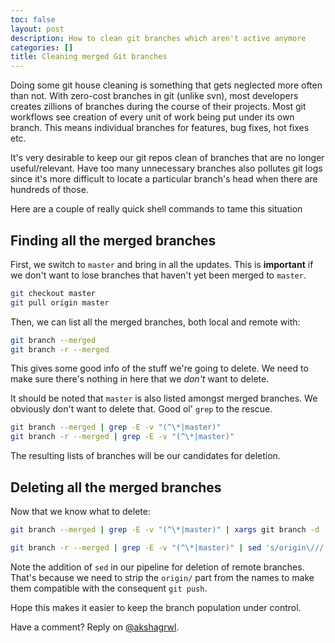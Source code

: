 ```yaml
---
toc: false
layout: post
description: How to clean git branches which aren't active anymore
categories: []
title: Cleaning merged Git branches
---
```

Doing some git house cleaning is something that gets neglected more often than not. With zero-cost branches in git (unlike svn), most developers creates zillions of branches during the course of their projects. Most git workflows see creation of every unit of work being put under its own branch. This means individual branches for features, bug fixes, hot fixes etc.

It's very desirable to keep our git repos clean of branches that are no longer useful/relevant. Have too many unnecessary branches also pollutes git logs since it's more difficult to locate a particular branch's head when there are hundreds of those.

Here are a couple of really quick shell commands to tame this situation

## Finding all the merged branches

First, we switch to `master` and bring in all the updates. This is **important** if we don't want to lose branches that haven't yet been merged to `master`.

```bash
git checkout master
git pull origin master
```

Then, we can list all the merged branches, both local and remote with:

```bash
git branch --merged
git branch -r --merged
```

This gives some good info of the stuff we're going to delete. We need to make sure there's nothing in here that we *don't* want to delete.

It should be noted that `master` is also listed amongst merged branches. We obviously don't want to delete that. Good ol' `grep` to the rescue.

```bash
git branch --merged | grep -E -v "(^\*|master)"
git branch -r --merged | grep -E -v "(^\*|master)"
```

The resulting lists of branches will be our candidates for deletion.

## Deleting all the merged branches

Now that we know what to delete:

```bash
git branch --merged | grep -E -v "(^\*|master)" | xargs git branch -d

git branch -r --merged | grep -E -v "(^\*|master)" | sed 's/origin\///' | xargs git push origin --delete
```

Note the addition of `sed` in our pipeline for deletion of remote branches. That's because we need to strip the `origin/` part from the names to make them compatible with the consequent `git push`.

Hope this makes it easier to keep the branch population under control.

Have a comment? Reply on [@akshagrwl](https://twitter.com/akshagrwl/status/915170192904335360).
